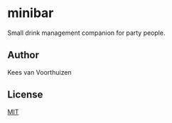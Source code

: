 # minibar

Small drink management companion for party people.

## Author

Kees van Voorthuizen

## License

[MIT](./LICENSE)
